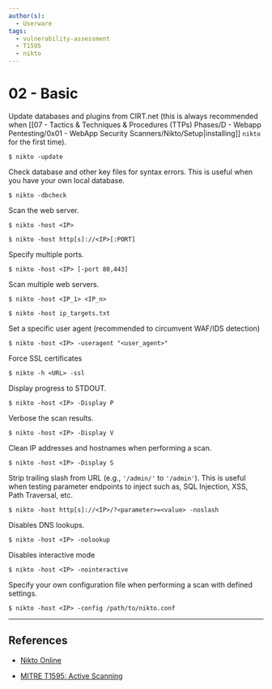```yaml
---
author(s):
  - Userware
tags:
  - vulnerability-assessment
  - T1595
  - nikto
---
```

# 02 - Basic

Update databases and plugins from CIRT.net (this is always recommended when [[07 - Tactics & Techniques & Procedures (TTPs) Phases/D - Webapp Pentesting/0x01 - WebApp Security Scanners/Nikto/Setup|installing]] `nikto` for the first time).

```
$ nikto -update
```

Check database and other key files for syntax errors. This is useful when you have your own local database.

```
$ nikto -dbcheck
```

Scan the web server.

```
$ nikto -host <IP>

$ nikto -host http[s]://<IP>[:PORT]
```

Specify multiple ports.

```
$ nikto -host <IP> [-port 80,443]
```

Scan multiple web servers.

```
$ nikto -host <IP_1> <IP_n>

$ nikto -host ip_targets.txt
```

Set a specific user agent (recommended to circumvent WAF/IDS detection)

```
$ nikto -host <IP> -useragent "<user_agent>"
```

Force SSL certificates

```
$ nikto -h <URL> -ssl
```

Display progress to STDOUT.

```
$ nikto -host <IP> -Display P
```

Verbose the scan results.

```
$ nikto -host <IP> -Display V
```

Clean IP addresses and hostnames when performing a scan.

```
$ nikto -host <IP> -Display S
```

Strip trailing slash from URL (e.g., `'/admin/'` to `'/admin'`). This is useful when testing parameter endpoints to inject such as, SQL Injection, XSS, Path Traversal, etc.

```
$ nikto -host http[s]://<IP>/?<parameter>=<value> -noslash
```

Disables DNS lookups.

```
$ nikto -host <IP> -nolookup
```

Disables interactive mode

```
$ nikto -host <IP> -nointeractive
```

Specify your own configuration file when performing a scan with defined settings.

```
$ nikto -host <IP> -config /path/to/nikto.conf
```

---
## References

- [Nikto Online](https://nikto.online/)

- [MITRE T1595: Active Scanning](https://attack.mitre.org/techniques/T1595/)